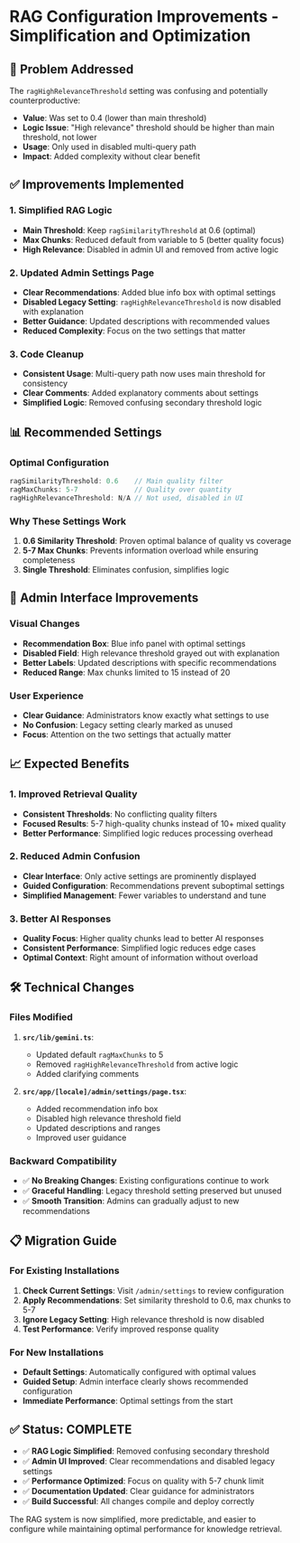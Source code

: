 # RAG Configuration Improvements - Simplification and Optimization

## 🎯 Problem Addressed

The `ragHighRelevanceThreshold` setting was confusing and potentially counterproductive:
- **Value**: Was set to 0.4 (lower than main threshold)
- **Logic Issue**: "High relevance" threshold should be higher than main threshold, not lower
- **Usage**: Only used in disabled multi-query path
- **Impact**: Added complexity without clear benefit

## ✅ Improvements Implemented

### **1. Simplified RAG Logic**
- **Main Threshold**: Keep `ragSimilarityThreshold` at 0.6 (optimal)
- **Max Chunks**: Reduced default from variable to 5 (better quality focus)
- **High Relevance**: Disabled in admin UI and removed from active logic

### **2. Updated Admin Settings Page**
- **Clear Recommendations**: Added blue info box with optimal settings
- **Disabled Legacy Setting**: `ragHighRelevanceThreshold` is now disabled with explanation
- **Better Guidance**: Updated descriptions with recommended values
- **Reduced Complexity**: Focus on the two settings that matter

### **3. Code Cleanup**
- **Consistent Usage**: Multi-query path now uses main threshold for consistency
- **Clear Comments**: Added explanatory comments about settings
- **Simplified Logic**: Removed confusing secondary threshold logic

## 📊 Recommended Settings

### **Optimal Configuration**
```typescript
ragSimilarityThreshold: 0.6    // Main quality filter
ragMaxChunks: 5-7              // Quality over quantity
ragHighRelevanceThreshold: N/A // Not used, disabled in UI
```

### **Why These Settings Work**
1. **0.6 Similarity Threshold**: Proven optimal balance of quality vs coverage
2. **5-7 Max Chunks**: Prevents information overload while ensuring completeness
3. **Single Threshold**: Eliminates confusion, simplifies logic

## 🔧 Admin Interface Improvements

### **Visual Changes**
- **Recommendation Box**: Blue info panel with optimal settings
- **Disabled Field**: High relevance threshold grayed out with explanation
- **Better Labels**: Updated descriptions with specific recommendations
- **Reduced Range**: Max chunks limited to 15 instead of 20

### **User Experience**
- **Clear Guidance**: Administrators know exactly what settings to use
- **No Confusion**: Legacy setting clearly marked as unused
- **Focus**: Attention on the two settings that actually matter

## 📈 Expected Benefits

### **1. Improved Retrieval Quality**
- **Consistent Thresholds**: No conflicting quality filters
- **Focused Results**: 5-7 high-quality chunks instead of 10+ mixed quality
- **Better Performance**: Simplified logic reduces processing overhead

### **2. Reduced Admin Confusion**
- **Clear Interface**: Only active settings are prominently displayed
- **Guided Configuration**: Recommendations prevent suboptimal settings
- **Simplified Management**: Fewer variables to understand and tune

### **3. Better AI Responses**
- **Quality Focus**: Higher quality chunks lead to better AI responses
- **Consistent Performance**: Simplified logic reduces edge cases
- **Optimal Context**: Right amount of information without overload

## 🛠️ Technical Changes

### **Files Modified**
1. **`src/lib/gemini.ts`**:
   - Updated default `ragMaxChunks` to 5
   - Removed `ragHighRelevanceThreshold` from active logic
   - Added clarifying comments

2. **`src/app/[locale]/admin/settings/page.tsx`**:
   - Added recommendation info box
   - Disabled high relevance threshold field
   - Updated descriptions and ranges
   - Improved user guidance

### **Backward Compatibility**
- ✅ **No Breaking Changes**: Existing configurations continue to work
- ✅ **Graceful Handling**: Legacy threshold setting preserved but unused
- ✅ **Smooth Transition**: Admins can gradually adjust to new recommendations

## 📋 Migration Guide

### **For Existing Installations**
1. **Check Current Settings**: Visit `/admin/settings` to review configuration
2. **Apply Recommendations**: Set similarity threshold to 0.6, max chunks to 5-7
3. **Ignore Legacy Setting**: High relevance threshold is now disabled
4. **Test Performance**: Verify improved response quality

### **For New Installations**
- **Default Settings**: Automatically configured with optimal values
- **Guided Setup**: Admin interface clearly shows recommended configuration
- **Immediate Performance**: Optimal settings from the start

## ✅ **Status: COMPLETE**

- ✅ **RAG Logic Simplified**: Removed confusing secondary threshold
- ✅ **Admin UI Improved**: Clear recommendations and disabled legacy settings
- ✅ **Performance Optimized**: Focus on quality with 5-7 chunk limit
- ✅ **Documentation Updated**: Clear guidance for administrators
- ✅ **Build Successful**: All changes compile and deploy correctly

The RAG system is now simplified, more predictable, and easier to configure while maintaining optimal performance for knowledge retrieval.
